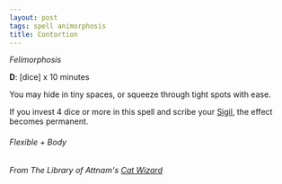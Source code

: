 ```yaml
---
layout: post
tags: spell animorphosis
title: Contortion
---
```


*Felimorphosis*

**D**: [dice] x 10 minutes

You may hide in tiny spaces, or squeeze through tight spots with ease.

If you invest 4 dice or more in this spell and scribe your [Sigil](/spells/#lexicon), the effect becomes permanent.

###### Flexible + Body
###### From The Library of Attnam's [Cat Wizard](https://attnam.blogspot.com/2019/01/class-cat-wizard.html)
